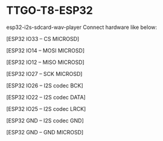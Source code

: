 # TTGO-T8-ESP32
esp32-i2s-sdcard-wav-player
Connect hardware like below:

[ESP32 IO33 – CS MICROSD]

[ESP32 IO14 – MOSI MICROSD]

[ESP32 IO12 – MISO MICROSD]

[ESP32 IO27 – SCK MICROSD]

[ESP32 IO26 – I2S codec BCK]

[ESP32 IO22 – I2S codec DATA]

[ESP32 IO25 – I2S codec LRCK]

[ESP32 GND – I2S codec GND]

[ESP32 GND – GND MICROSD]
